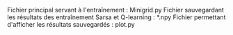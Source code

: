 Fichier principal servant à l'entraînement : Minigrid.py
Fichier sauvegardant les résultats des entraînement Sarsa et Q-learning : *.npy
Fichier permettant d'afficher les résultats sauvegardés : plot.py
